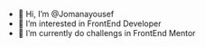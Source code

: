 - 👋 Hi, I’m @Jomanayousef
- 👀 I’m interested in FrontEnd Developer 
- 🌱 I’m currently do challengs in FrontEnd Mentor


<!---
Jomanayousef/Jomanayousef is a ✨ special ✨ repository because its `README.md` (this file) appears on your GitHub profile.
You can click the Preview link to take a look at your changes.
--->
